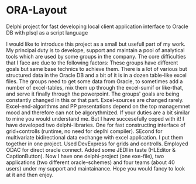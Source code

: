 # ORA-Layout
Delphi project for fast developing local client application interface to Oracle DB with plsql as a script language

I would like to introduce this project as a small but usefull part of my work.
My principal duty is to develope, support and maintain a pool of analytical tools which are used by some groups in the company.
The core difficulties that I face are due to the following factors:
These groups have different goals but same base technics to achieve them.
There is a lot of various but structured data in the Oracle DB and а bit of it is in a dozen table-like excel files.
The groups need to get some data from Oracle, to sometimes add a number of excel-tables,
mix them up through the excel-sumif or like-that, and serve it finally through the powerpoint.
The groups' goals are being constantly changed in this or that part.
Excel-sources are changed rarely.
Excel-end-algorithms and PP presentations depend on the top managemnet mood and therefore can not be algorythmized.
If your duties are a bit similar to mine you would understand me.
But I have succesefully coped with it!
I have developed two delphi-libraries.
One for fast constructing interface of grid+controlls (runtime, no need for deplhi compiler).
SEcond for multivariate bidirectional data exchange with excel application.
I put them together in one project. Used DevExpress for grids and controlls. Employed ODAC for direct oracle connect.
Added some JEDI in taste (HLEditor & CaptionButton).
Now I have one delphi-project (one exe-file), two applications (two different oracle-schemes) and four teams (about 40 users) under my support and maintainance.
Hope you would fancy to look at it and then enjoy.
